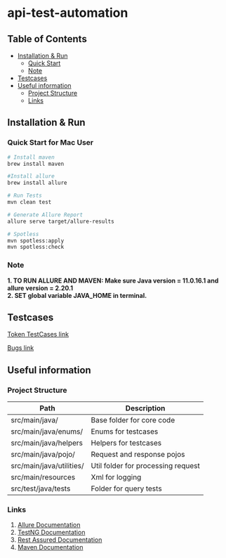 # api-test-automation

## Table of Contents
- [Installation & Run](#installation)
    - [Quick Start](#quick-start)
    - [Note](#note)
- [Testcases](#Testcases)
- [Useful information](#useful-information)
    - [Project Structure](#project-stracture)
    - [Links](#links)

## <a name="installation"></a>Installation & Run
### <a name="quick-start"></a>Quick Start for Mac User

 ```bash
 # Install maven 
 brew install maven
 
 #Install allure
 brew install allure

# Run Tests
mvn clean test

# Generate Allure Report 
allure serve target/allure-results

# Spotless 
mvn spotless:apply
mvn spotless:check
```

### <a name="note"></a>Note

**1. TO RUN ALLURE AND MAVEN:
Make sure Java version = 11.0.16.1 and allure version = 2.20.1** <br>
**2. SET  global variable JAVA_HOME in terminal.** <br>
## <a name="#testcases"></a>Testcases
[Token TestCases link](https://docs.google.com/spreadsheets/d/1IN46tcXhezuYC-zLRoicmxu0DQ4qO5HF003QcdfsxYg/edit#gid=1301695409)

[Bugs link](https://docs.google.com/document/d/1VrQy9pweRhBsNvt7qHxfxrwZvq2yBVWcYegM33OFraI/edit)

## <a name="useful-information"></a>Useful information
### <a name="project-stracture"></a>Project Structure

| Path                     | Description                        |
|--------------------------|------------------------------------|
| src/main/java/           | Base folder for core code          |   |   |   |
| src/main/java/enums/     | Enums for testcases                |   |   |   |
| src/main/java/helpers    | Helpers for testcases              |   |   |   |
| src/main/java/pojo/      | Request and response pojos         |   |   |   |
| src/main/java/utilities/ | Util folder for processing request |   |   |   |
| src/main/resources       | Xml for logging                    |   |   |   |
| src/test/java/tests      | Folder for query tests             |   |   |   |
### <a name="links"></a>Links
1. [Allure Documentation](https://docs.qameta.io/allure/#_testng)
2. [TestNG Documentation](https://testng.org/doc/documentation-main.html)
3. [Rest Assured Documentation](https://github.com/rest-assured/rest-assured/wiki/Usage)
4. [Maven Documentation](https://maven.apache.org/guides/)
 

